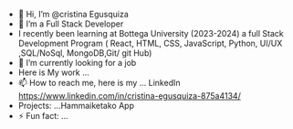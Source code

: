 - 👋 Hi, I’m @cristina Egusquiza
- 👀 I’m a Full Stack Developer
- I recently been learning at Bottega University (2023-2024) a full Stack Development Program ( React, HTML, CSS, JavaScript, Python, UI/UX ,SQL/NoSql, MongoDB,Git/ git Hub)
- 🌱 I’m currently  looking for a job
-  Here is My work ...
- 📫 How to reach me, here is my  ... LinkedIn https://www.linkedin.com/in/cristina-egusquiza-875a4134/
-  Projects: ...Hammaiketako App
- ⚡ Fun fact: ...

<!---
cristinaegus/cristinaegus is a ✨ special ✨ repository because its `README.md` (this file) appears on your GitHub profile.
You can click the Preview link to take a look at your changes.
--->
